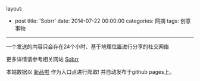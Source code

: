 layout: 
  - post 
title: 'Sobrr' 
date: 2014-07-22 00:00:00 
categories: 网摘 
tags: 创意事物 
---

一个发送的内容只会存在24个小时、基于地理位置进行分享的社交网络  

更多详情请参考相关网站 [Sobrr](http://sobrr.me/)  

本站数据以 [新品啦](http://xinpinla.com/) 作为入口点进行爬取! 并自动发布于github pages上。  
